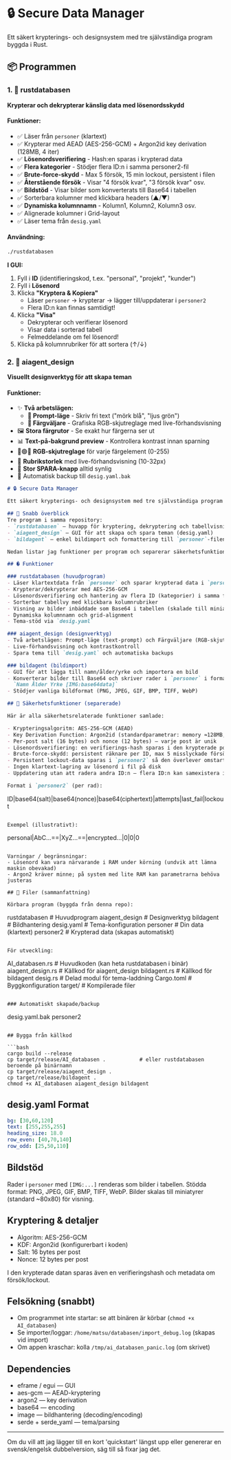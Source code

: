 # 🔒 Secure Data Manager

Ett säkert krypterings- och designsystem med tre självständiga program byggda i Rust.

## 📦 Programmen

### 1. 🔐 rustdatabasen
**Krypterar och dekrypterar känslig data med lösenordsskydd**

#### Funktioner:
- ✅ Läser från `personer` (klartext)
- ✅ Krypterar med AEAD (AES-256-GCM) + Argon2id key derivation (128MB, 4 iter)
- ✅ **Lösenordsverifiering** - Hash:en sparas i krypterad data
- ✅ **Flera kategorier** - Stödjer flera ID:n i samma personer2-fil
- ✅ **Brute-force-skydd** - Max 5 försök, 15 min lockout, persistent i filen
- ✅ **Återstående försök** - Visar "4 försök kvar", "3 försök kvar" osv.
- ✅ **Bildstöd** - Visar bilder som konverterats till Base64 i tabellen
- ✅ Sorterbara kolumner med klickbara headers (▲/▼)
- ✅ **Dynamiska kolumnnamn** - Kolumn1, Kolumn2, Kolumn3 osv.
- ✅ Alignerade kolumner i Grid-layout
- ✅ Läser tema från `desig.yaml`

#### Användning:
```bash
./rustdatabasen
```

**I GUI:**
1. Fyll i **ID** (identifieringskod, t.ex. "personal", "projekt", "kunder")
2. Fyll i **Lösenord** 
3. Klicka **"Kryptera & Kopiera"** 
   - Läser `personer` → krypterar → lägger till/uppdaterar i `personer2`
   - Flera ID:n kan finnas samtidigt!
4. Klicka **"Visa"** 
   - Dekrypterar och verifierar lösenord
   - Visar data i sorterad tabell
   - Felmeddelande om fel lösenord!
5. Klicka på kolumnrubriker för att sortera (↑/↓)

### 2. 🎨 aiagent_design
**Visuellt designverktyg för att skapa teman**

#### Funktioner:
- ✨ **Två arbetslägen:**
  - **📝 Prompt-läge** - Skriv fri text ("mörk blå", "ljus grön")
  - **🎨 Färgväljare** - Grafiska RGB-skjutreglage med live-förhandsvisning
- 🖼️ **Stora färgrutor** - Se exakt hur färgerna ser ut
- 📊 **Text-på-bakgrund preview** - Kontrollera kontrast innan sparning
- 🔴🟢🔵 **RGB-skjutreglage** för varje färgelement (0-255)
- 📐 **Rubrikstorlek** med live-förhandsvisning (10-32px)
- 💾 **Stor SPARA-knapp** alltid synlig
- 🔄 Automatisk backup till `desig.yaml.bak`
```markdown
# 🔒 Secure Data Manager

Ett säkert krypterings- och designsystem med tre självständiga program byggda i Rust.

## 🚀 Snabb överblick
Tre program i samma repository:
- `rustdatabasen` — huvapp för kryptering, dekryptering och tabellvisning
- `aiagent_design` — GUI för att skapa och spara teman (desig.yaml)
- `bildagent` — enkel bildimport och formattering till `personer`-filen

Nedan listar jag funktioner per program och separerar säkerhetsfunktionerna i en egen sektion.

## � Funktioner

### rustdatabasen (huvudprogram)
- Läser klartextdata från `personer` och sparar krypterad data i `personer2`
- Krypterar/dekrypterar med AES-256-GCM
- Lösenordsverifiering och hantering av flera ID (kategorier) i samma fil
- Sorterbar tabellvy med klickbara kolumnrubriker
- Visning av bilder inbäddade som Base64 i tabellen (skalade till miniatyrer)
- Dynamiska kolumnnamn och grid-alignment
- Tema-stöd via `desig.yaml`

### aiagent_design (designverktyg)
- Två arbetslägen: Prompt-läge (text-prompt) och Färgväljare (RGB-skjutreglage)
- Live-förhandsvisning och kontrastkontroll
- Spara tema till `desig.yaml` och automatiska backups

### bildagent (bildimport)
- GUI för att lägga till namn/ålder/yrke och importera en bild
- Konverterar bilder till Base64 och skriver rader i `personer` i formatet:
  `Namn Ålder Yrke [IMG:base64data]`
- Stödjer vanliga bildformat (PNG, JPEG, GIF, BMP, TIFF, WebP)

## 🔐 Säkerhetsfunktioner (separerade)

Här är alla säkerhetsrelaterade funktioner samlade:

- Krypteringsalgoritm: AES-256-GCM (AEAD)
- Key Derivation Function: Argon2id (standardparametrar: memory ≈128MB, iterations=4, parallelism=1)
- Per-post salt (16 bytes) och nonce (12 bytes) — varje post är unik
- Lösenordsverifiering: en verifierings-hash sparas i den krypterade posten
- Brute‑force-skydd: persistent räknare per ID, max 5 misslyckade försök → 15 minuters lockout
- Persistent lockout-data sparas i `personer2` så den överlever omstart
- Ingen klartext-lagring av lösenord i fil på disk
- Uppdatering utan att radera andra ID:n — flera ID:n kan samexistera i `personer2`

Format i `personer2` (per rad):
```
ID|base64(salt)|base64(nonce)|base64(ciphertext)|attempts|last_fail|lockout
```

Exempel (illustrativt):
```
personal|AbC...==|XyZ...==|encrypted...|0|0|0
```

Varningar / begränsningar:
- Lösenord kan vara närvarande i RAM under körning (undvik att lämna maskin obevakad)
- Argon2 kräver minne; på system med lite RAM kan parametrarna behöva justeras

## 📁 Filer (sammanfattning)

Körbara program (byggda från denna repo):
```
rustdatabasen          # Huvudprogram
aiagent_design         # Designverktyg
bildagent              # Bildhantering
desig.yaml             # Tema-konfiguration
personer               # Din data (klartext)
personer2              # Krypterad data (skapas automatiskt)
```

För utveckling:
```
AI_databasen.rs        # Huvudkoden (kan heta rustdatabasen i binär)
aiagent_design.rs      # Källkod för aiagent_design
bildagent.rs           # Källkod för bildagent
desig.rs               # Delad modul för tema-laddning
Cargo.toml             # Byggkonfiguration
target/                # Kompilerade filer
```

### Automatiskt skapade/backup
```
desig.yaml.bak
personer2
```

## Bygga från källkod

```bash
cargo build --release
cp target/release/AI_databasen .           # eller rustdatabasen beroende på binärnamn
cp target/release/aiagent_design .
cp target/release/bildagent .
chmod +x AI_databasen aiagent_design bildagent
```

## desig.yaml Format

```yaml
bg: [30,60,120]
text: [255,255,255]
heading_size: 18.0
row_even: [40,70,140]
row_odd: [25,50,110]
```

## Bildstöd

Rader i `personer` med `[IMG:...]` renderas som bilder i tabellen. Stödda format: PNG, JPEG, GIF, BMP, TIFF, WebP. Bilder skalas till miniatyrer (standard ~80x80) för visning.

## Kryptering & detaljer

- Algoritm: AES-256-GCM
- KDF: Argon2id (konfigurerbart i koden)
- Salt: 16 bytes per post
- Nonce: 12 bytes per post

I den krypterade datan sparas även en verifieringshash och metadata om försök/lockout.

## Felsökning (snabbt)

- Om programmet inte startar: se att binären är körbar (`chmod +x AI_databasen`)
- Se importer/loggar: `/home/matsu/databasen/import_debug.log` (skapas vid import)
- Om appen kraschar: kolla `/tmp/ai_databasen_panic.log` (om skrivet)

## Dependencies

- eframe / egui — GUI
- aes-gcm — AEAD-kryptering
- argon2 — key derivation
- base64 — encoding
- image — bildhantering (decoding/encoding)
- serde + serde_yaml — tema/parsing

---

Om du vill att jag lägger till en kort 'quickstart' längst upp eller genererar en svensk/engelsk dubbelversion, säg till så fixar jag det.
```

